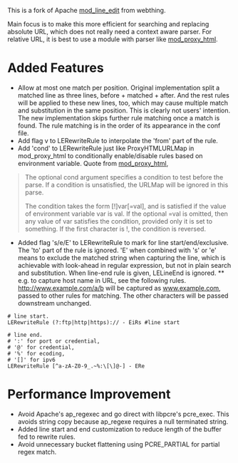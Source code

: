 This is a fork of Apache [mod_line_edit](http://apache.webthing.com/mod_line_edit/) from webthing. 

Main focus is to make this more efficient for searching and replacing absolute URL, which does not really need a context aware parser. For relative URL, it is best to use a module with parser like [mod_proxy_html](http://apache.webthing.com/mod_proxy_html/).

# Added Features

* Allow at most one match per position. Original implementation split a matched line as three lines, before + matched + after. And the rest rules will be applied to these new lines, too, which may cause multiple match and substitution in the same position. This is clearly not users' intention. The new implementation skips further rule matching once a match is found. The rule matching is in the order of its appearance in the conf file.
* Add flag v to LERewriteRule to interpolate the 'from' part of the rule.
* Add 'cond' to LERewriteRule just like ProxyHTMLURLMap in mod_proxy_html to conditionally enable/disable rules based on environment variable. Quote from [mod_proxy_html](http://apache.webthing.com/mod_proxy_html/config.html),

>The optional cond argument specifies a condition to test before the parse. If a condition is unsatisfied, the URLMap will be ignored in this parse.
>
>The condition takes the form [!]var[=val], and is satisfied if the value of environment variable var is val. If the optional =val is omitted, then any value of var satisfies the condition, provided only it is set to something. If the first character is !, the condition is reversed.

* Added flag 's/e/E' to LERewriteRule to mark for line start/end/exclusive. The 'to' part of the rule is ignored. 'E' when combined with 's' or 'e' means to exclude the matched string when capturing the line, which is achievable with look-ahead in regular expression, but not in plain search and substitution. When line-end rule is given, LELineEnd is ignored.
** e.g. to capture host name in URL, see the following rules. http://www.example.com/a/b will be captured as www.example.com, passed to other rules for matching. The other characters will be passed downstream unchanged.

```
# line start.
LERewriteRule (?:ftp|http|https):// - EiRs #line start

# line end. 
# ':' for port or credential, 
# '@' for credential, 
# '%' for ecoding, 
# '[]' for ipv6
LERewriteRule [^a-zA-Z0-9_.~%:\[\]@-] - ERe
```

# Performance Improvement

* Avoid Apache's ap_regexec and go direct with libpcre's pcre_exec. This avoids string copy because ap_regexe requires a null terminated string.
* Added line start and end customization to reduce length of the buffer fed to rewrite rules.
* Avoid unnecessary bucket flattening using PCRE_PARTIAL for partial regex match.

